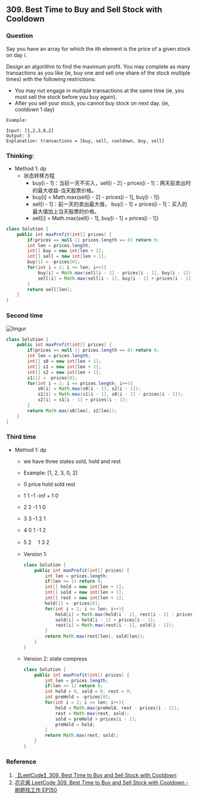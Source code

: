 ## 309. Best Time to Buy and Sell Stock with Cooldown

### Question
Say you have an array for which the ith element is the price of a given stock on day i.

Design an algorithm to find the maximum profit. You may complete as many transactions as you like (ie, buy one and sell one share of the stock multiple times) with the following restrictions:

* You may not engage in multiple transactions at the same time (ie, you must sell the stock before you buy again).
* After you sell your stock, you cannot buy stock on next day. (ie, cooldown 1 day)

```
Example:

Input: [1,2,3,0,2]
Output: 3
Explanation: transactions = [buy, sell, cooldown, buy, sell]
```

### Thinking:
* Method 1: dp
	* 状态转移方程
		* buy[i - 1]：当前一天不买入，sell[i - 2] - prices[i - 1]：两天前卖出时的最大收益-当天股票价格。
		* buy[i] = Math.max(sell[i - 2] - prices[i - 1], buy[i - 1])
		* sell[i - 1]：前一天的卖出最大值， buy[i - 1] + prices[i - 1]：买入的最大值加上当天股票的价格。
		* sell[i] = Math.max(sell[i - 1], buy[i - 1] + prices[i - 1])

```Java
class Solution {
    public int maxProfit(int[] prices) {
        if(prices == null || prices.length == 0) return 0;
        int len = prices.length;
        int[] buy = new int[len + 1];
        int[] sell = new int[len + 1];
        buy[1] = -prices[0];
        for(int i = 2; i <= len; i++){
            buy[i] = Math.max(sell[i - 2] - prices[i - 1], buy[i - 1]);
            sell[i] = Math.max(sell[i - 1], buy[i - 1] + prices[i - 1]);
        }
        return sell[len];
    }
}
```

### Second time
![Imgur](https://i.imgur.com/N0jPd47.png)
```Java
class Solution {
    public int maxProfit(int[] prices) {
        if(prices == null || prices.length == 0) return 0;
        int len = prices.length;
        int[] s0 = new int[len + 1];
        int[] s1 = new int[len + 1];
        int[] s2 = new int[len + 1];
        s1[1] = -prices[0];
        for(int i = 2; i <= prices.length; i++){
            s0[i] = Math.max(s0[i - 1], s2[i - 1]);
            s1[i] = Math.max(s1[i - 1], s0[i - 1] - prices[i - 1]);
            s2[i] = s1[i - 1] + prices[i - 1];
        }
        return Math.max(s0[len], s2[len]);
    }
}
```

### Third time
* Method 1: dp
	* we have three states sold, hold and rest
	* Example: [1, 2, 3, 0, 2]
	* 0		price					hold 				sold 					rest
	* 1			1				 -1				-inf + 1				0
	* 2			2				 -1				1					0
	* 3			3				 -1				2					1
	* 4			0				  1				-1					2
	* 5			2				　1				3					2
	* Version 1:
		```Java
		class Solution {
		    public int maxProfit(int[] prices) {
		        int len = prices.length;
		        if(len <= 1) return 0;
		        int[] hold = new int[len + 1];
		        int[] sold = new int[len + 1];
		        int[] rest = new int[len + 1];
		        hold[1] = -prices[0];
		        for(int i = 2; i <= len; i++){
		            hold[i] = Math.max(hold[i - 1], rest[i - 1] - prices[i - 1]);
		            sold[i] = hold[i - 1] + prices[i - 1];
		            rest[i] = Math.max(rest[i - 1], sold[i - 1]);
		        }
		        return Math.max(rest[len], sold[len]);
		    }
		}
		```

	* Version 2: state compress
		```Java
		class Solution {
		    public int maxProfit(int[] prices) {
		        int len = prices.length;
		        if(len <= 1) return 0;
		        int hold = 0, sold = 0, rest = 0;
		        int preHold = -prices[0];
		        for(int i = 2; i <= len; i++){
		            hold = Math.max(preHold, rest - prices[i - 1]);            
		            rest = Math.max(rest, sold);
		            sold = preHold + prices[i - 1];
		            preHold = hold;
		        }
		        return Math.max(rest, sold);
		    }
		}
		```


### Reference
1. [【LeetCode】309. Best Time to Buy and Sell Stock with Cooldown](https://www.cnblogs.com/jdneo/p/5228004.html)
2. [花花酱 LeetCode 309. Best Time to Buy and Sell Stock with Cooldown - 刷题找工作 EP150](https://www.youtube.com/watch?v=oL6mRyTn56M)
